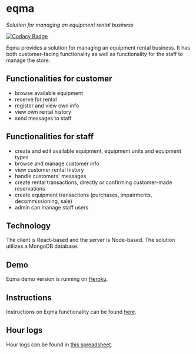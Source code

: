 # eqma
*Solution for managing an equipment rental business*

[![Codacy Badge](https://api.codacy.com/project/badge/Grade/fe4572fc220c4121b998e0a790c0cf68)](https://www.codacy.com/app/juha-kangas/eqma?utm_source=github.com&amp;utm_medium=referral&amp;utm_content=pekoe09/eqma&amp;utm_campaign=Badge_Grade)

Eqma provides a solution for managing an equipment rental business. It has both customer-facing functionality as well as functionality for the staff to manage the store.

## Functionalities for customer
- browse available equipment
- reserve for rental
- register and view own info
- view own rental history
- send messages to staff

## Functionalities for staff
- create and edit available equipment, equipment units and equipment types
- browse and manage customer info
- view customer rental history
- handle customers' messages
- create rental transactions, directly or confirming customer-made reservations
- create equipment transactions (purchases, impairments, decommissioning, sale)
- admin can manage staff users

## Technology

The client is React-based and the server is Node-based. 
The solution utilizes a MongoDB database.

## Demo

Eqma demo version is running on [Heroku](https://agile-eyrie-82144.herokuapp.com/).

## Instructions

Instructions on Eqma functionality can be found [here](https://github.com/pekoe09/eqma/blob/master/instructions.md).

## Hour logs

Hour logs can be found in [this spreadsheet](https://docs.google.com/spreadsheets/d/12SJNAr_NayKVFyi5UDYC52fPRYzPsWR7WhlkXleUsSU/edit?usp=sharing).
